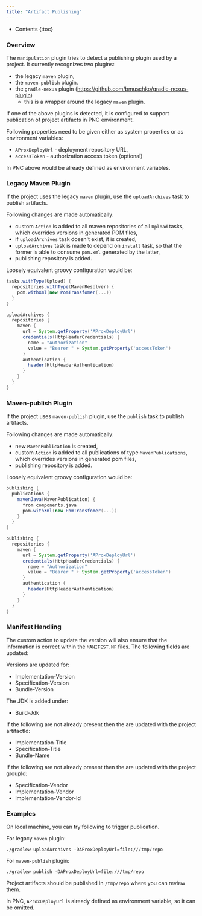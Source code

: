 ```yaml
---
title: "Artifact Publishing"
---
```


* Contents
{:toc}

### Overview

The `manipulation` plugin tries to detect a publishing plugin used by a project. It currently recognizes two plugins:

* the legacy `maven` plugin,
* the `maven-publish` plugin.
* the `gradle-nexus` plugin (https://github.com/bmuschko/gradle-nexus-plugin)
  * this is a wrapper around the legacy `maven` plugin.

If one of the above plugins is detected, it is configured to support publication of project artifacts in PNC
environment.

Following properties need to be given either as system properties or as environment variables:

* `AProxDeployUrl` - deployment repository URL,
* `accessToken` - authorization access token (optional)

In PNC above would be already defined as environment variables.

### Legacy Maven Plugin

If the project uses the legacy `maven` plugin, use the `uploadArchives` task to publish artifacts.

Following changes are made automatically:

* custom `Action` is added to all maven repositories of all `Upload` tasks, which overrides versions in generated
  POM files,
* if `uploadArchives` task doesn't exist, it is created,
* `uploadArchives` task is made to depend on `install` task, so that the former is able to consume `pom.xml` generated
  by the latter,
* publishing repository is added.

Loosely equivalent groovy configuration would be:

```groovy
tasks.withType(Upload) {
  repositories.withType(MavenResolver) {
    pom.withXml(new PomTransfomer(...))
  }
}

uploadArchives {
  repositories {
    maven {
      url = System.getProperty('AProxDeployUrl')
      credentials(HttpHeaderCredentials) {
        name = "Authorization"
        value = "Bearer " + System.getProperty('accessToken')
      }
      authentication {
        header(HttpHeaderAuthentication)
      }
    }
  }
}

```

### Maven-publish Plugin

If the project uses `maven-publish` plugin, use the `publish` task to publish artifacts.

Following changes are made automatically:

* new `MavenPublication` is created,
* custom `Action` is added to all publications of type `MavenPublications`, which overrides versions in generated pom files,
* publishing repository is added.

Loosely equivalent groovy configuration would be:

```groovy
publishing {
  publications {
    mavenJava(MavenPublication) {
      from components.java
      pom.withXml(new PomTransfomer(...))
    }
  }
}

publishing {
  repositories {
    maven {
      url = System.getProperty('AProxDeployUrl')
      credentials(HttpHeaderCredentials) {
        name = "Authorization"
        value = "Bearer " + System.getProperty('accessToken')
      }
      authentication {
        header(HttpHeaderAuthentication)
      }
    }
  }
}
```

### Manifest Handling

The custom action to update the version will also ensure that the information is correct within the `MANIFEST.MF` files.
The following fields are updated:


Versions are updated for:
* Implementation-Version
* Specification-Version
* Bundle-Version

The JDK is added under:
* Build-Jdk

If the following are not already present then the are updated with the project artifactId:
* Implementation-Title
* Specification-Title
* Bundle-Name

If the following are not already present then the are updated with the project groupId:
* Specification-Vendor
* Implementation-Vendor
* Implementation-Vendor-Id

### Examples

On local machine, you can try following to trigger publication.

For legacy `maven` plugin:

```./gradlew uploadArchives -DAProxDeployUrl=file:///tmp/repo```

For `maven-publish` plugin:

```./gradlew publish -DAProxDeployUrl=file:///tmp/repo```

Project artifacts should be published in `/tmp/repo` where you can review them.

In PNC, `AProxDeployUrl` is already defined as environment variable, so it can be omitted.
